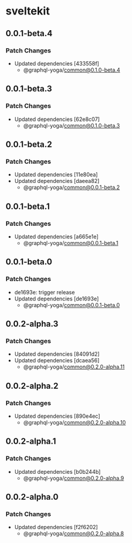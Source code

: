 # sveltekit

## 0.0.1-beta.4

### Patch Changes

- Updated dependencies [433558f]
  - @graphql-yoga/common@0.1.0-beta.4

## 0.0.1-beta.3

### Patch Changes

- Updated dependencies [62e8c07]
  - @graphql-yoga/common@0.1.0-beta.3

## 0.0.1-beta.2

### Patch Changes

- Updated dependencies [11e80ea]
- Updated dependencies [daeea82]
  - @graphql-yoga/common@0.0.1-beta.2

## 0.0.1-beta.1

### Patch Changes

- Updated dependencies [a665e1e]
  - @graphql-yoga/common@0.0.1-beta.1

## 0.0.1-beta.0

### Patch Changes

- de1693e: trigger release
- Updated dependencies [de1693e]
  - @graphql-yoga/common@0.0.1-beta.0

## 0.0.2-alpha.3

### Patch Changes

- Updated dependencies [84091d2]
- Updated dependencies [dcaea56]
  - @graphql-yoga/common@0.2.0-alpha.11

## 0.0.2-alpha.2

### Patch Changes

- Updated dependencies [890e4ec]
  - @graphql-yoga/common@0.2.0-alpha.10

## 0.0.2-alpha.1

### Patch Changes

- Updated dependencies [b0b244b]
  - @graphql-yoga/common@0.2.0-alpha.9

## 0.0.2-alpha.0

### Patch Changes

- Updated dependencies [f2f6202]
  - @graphql-yoga/common@0.2.0-alpha.8
